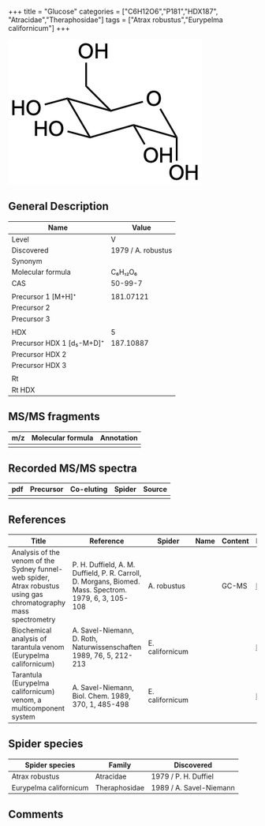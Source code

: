 +++
title = "Glucose"
categories = ["C6H12O6","P181","HDX187",
"Atracidae","Theraphosidae"]
tags = ["Atrax robustus","Eurypelma californicum"]
+++

![](/img/Glucose.png)

## General Description

| Name                      | Value              |
|---------------------------|--------------------|
| Level                     | V                  |
| Discovered                | 1979 / A. robustus |
| Synonym                   |                    |
| Molecular formula         | C₆H₁₂O₆            |
| CAS                       | 50-99-7            |
|                           |                    |
| Precursor 1 [M+H]⁺        | 181.07121          |
| Precursor 2               |                    |
| Precursor 3               |                    |
|                           |                    |
| HDX                       | 5                  |
| Precursor HDX 1 [d₅-M+D]⁺ | 187.10887          |
| Precursor HDX 2           |                    |
| Precursor HDX 3           |                    |
|                           |                    |
| Rt                        |                    |
| Rt HDX                    |                    |

## MS/MS fragments

| m/z | Molecular formula | Annotation |
|-----|-------------------|------------|
|     |                   |            |

## Recorded MS/MS spectra

| pdf | Precursor | Co-eluting | Spider | Source |
|-----|-----------|------------|--------|--------|
|     |           |            |        |        |

## References

| Title                                                                                                            | Reference                                                                                              | Spider          | Name | Content | Link                                                 |
|------------------------------------------------------------------------------------------------------------------|--------------------------------------------------------------------------------------------------------|-----------------|------|---------|------------------------------------------------------|
| Analysis of the venom of the Sydney funnel-web spider, Atrax robustus using gas chromatography mass spectrometry | P. H. Duffield, A. M. Duffield, P. R. Carroll, D. Morgans, Biomed. Mass. Spectrom. 1979, 6, 3, 105-108 | A. robustus     |      | GC-MS   | [Link](https://doi.org/10.1002/bms.1200060305)               |
| Biochemical analysis of tarantula venom (Eurypelma californicum)                                                 | A. Savel-Niemann, D. Roth, Naturwissenschaften 1989, 76, 5, 212-213                                    | E. californicum |      |         | [Link](https://link.springer.com/article/10.1007/BF00627688) |
| Tarantula (Eurypelma californicum) venom, a multicomponent system                                                | A. Savel-Niemann, Biol. Chem. 1989, 370, 1, 485-498                                                    | E. californicum |      |         | [Link](https://doi.org/10.1515/bchm3.1989.370.1.485)         |

## Spider species

| Spider species         | Family        | Discovered              |
|------------------------|---------------|-------------------------|
| Atrax robustus         | Atracidae     | 1979 / P. H. Duffiel    |
| Eurypelma californicum | Theraphosidae | 1989 / A. Savel-Niemann |

## Comments